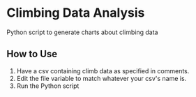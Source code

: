 # Climbing Data Analysis
Python script to generate charts about climbing data

## How to Use
1. Have a csv containing climb data as specified in comments.
2. Edit the file variable to match whatever your csv's name is.
3. Run the Python script
